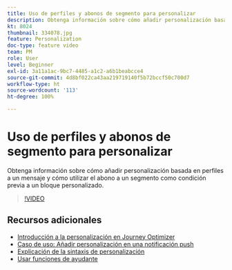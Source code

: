 ```yaml
---
title: Uso de perfiles y abonos de segmento para personalizar
description: Obtenga información sobre cómo añadir personalización basada en perfiles a un mensaje y cómo utilizar el abono a un segmento como condición previa a un bloque personalizado.
kt: 8024
thumbnail: 334078.jpg
feature: Personalization
doc-type: feature video
team: PM
role: User
level: Beginner
exl-id: 3a11a1ac-9bc7-4485-a1c2-a6b1beabcce4
source-git-commit: 4d8bf022ca43aa219719140f5b72bccf50c700d7
workflow-type: ht
source-wordcount: '113'
ht-degree: 100%

---
```


# Uso de perfiles y abonos de segmento para personalizar

Obtenga información sobre cómo añadir personalización basada en perfiles a un mensaje y cómo utilizar el abono a un segmento como condición previa a un bloque personalizado.

>[!VIDEO](https://video.tv.adobe.com/v/334078?quality=12)

## Recursos adicionales

* [Introducción a la personalización en Journey Optimizer](https://experienceleague.adobe.com/docs/journey-optimizer/using/personalization/personalize.html?lang=es)
* [Caso de uso: Añadir personalización en una notificación push](https://experienceleague.adobe.com/docs/journey-optimizer/using/personalization/personalization-use-cases/personalization-use-case.html?lang=es)
* [Explicación de la sintaxis de personalización](https://experienceleague.adobe.com/docs/journey-optimizer/using/personalization/personalization-syntax.html?lang=es)
* [Usar funciones de ayudante](https://experienceleague.adobe.com/docs/journey-optimizer/using/personalization/functions/functions.html?lang=es)
